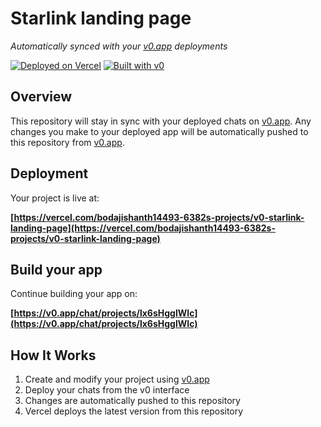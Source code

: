 # Starlink landing page

*Automatically synced with your [v0.app](https://v0.app) deployments*

[![Deployed on Vercel](https://img.shields.io/badge/Deployed%20on-Vercel-black?style=for-the-badge&logo=vercel)](https://vercel.com/bodajishanth14493-6382s-projects/v0-starlink-landing-page)
[![Built with v0](https://img.shields.io/badge/Built%20with-v0.app-black?style=for-the-badge)](https://v0.app/chat/projects/lx6sHgglWIc)

## Overview

This repository will stay in sync with your deployed chats on [v0.app](https://v0.app).
Any changes you make to your deployed app will be automatically pushed to this repository from [v0.app](https://v0.app).

## Deployment

Your project is live at:

**[https://vercel.com/bodajishanth14493-6382s-projects/v0-starlink-landing-page](https://vercel.com/bodajishanth14493-6382s-projects/v0-starlink-landing-page)**

## Build your app

Continue building your app on:

**[https://v0.app/chat/projects/lx6sHgglWIc](https://v0.app/chat/projects/lx6sHgglWIc)**

## How It Works

1. Create and modify your project using [v0.app](https://v0.app)
2. Deploy your chats from the v0 interface
3. Changes are automatically pushed to this repository
4. Vercel deploys the latest version from this repository
